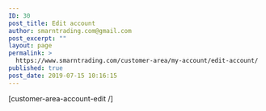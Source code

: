 ```yaml
---
ID: 30
post_title: Edit account
author: smarntrading.com@gmail.com
post_excerpt: ""
layout: page
permalink: >
  https://www.smarntrading.com/customer-area/my-account/edit-account/
published: true
post_date: 2019-07-15 10:16:15
---
```

[customer-area-account-edit /]